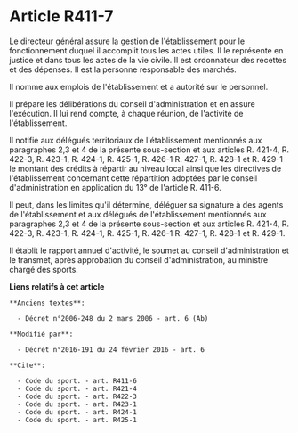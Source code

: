 # Article R411-7

Le directeur général assure la gestion de l'établissement pour le fonctionnement duquel il accomplit tous les actes utiles.
Il le représente en justice et dans tous les actes de la vie civile. Il est ordonnateur des recettes et des dépenses. Il est
la personne responsable des marchés. 

Il nomme aux emplois de l'établissement et a autorité sur le personnel. 

Il prépare les délibérations du conseil d'administration et en assure l'exécution. Il lui rend compte, à chaque réunion, de
l'activité de l'établissement. 

Il notifie aux délégués territoriaux de l'établissement mentionnés aux paragraphes 2,3 et 4 de la présente sous-section et
aux articles R. 421-4, R. 422-3, R. 423-1, R. 424-1, R. 425-1, R. 426-1     R. 427-1, R. 428-1 et R. 429-1 le montant des
crédits à répartir au niveau local ainsi que les directives de l'établissement concernant cette répartition adoptées par le
conseil d'administration en application du 13° de l'article R. 411-6. 

Il peut, dans les limites qu'il détermine, déléguer sa signature à des agents de l'établissement et aux délégués de
l'établissement mentionnés aux paragraphes 2,3 et 4 de la présente sous-section et aux articles R. 421-4, R. 422-3, R. 423-1,
R. 424-1, R. 425-1, R. 426-1     R. 427-1, R. 428-1 et R. 429-1. 

Il établit le rapport annuel d'activité, le soumet au conseil d'administration et le transmet, après approbation du conseil
d'administration, au ministre chargé des sports.

**Liens relatifs à cet article**

	**Anciens textes**:

	  - Décret n°2006-248 du 2 mars 2006 - art. 6 (Ab)

	**Modifié par**:

	  - Décret n°2016-191 du 24 février 2016 - art. 6

	**Cite**:

	  - Code du sport. - art. R411-6
	  - Code du sport. - art. R421-4
	  - Code du sport. - art. R422-3
	  - Code du sport. - art. R423-1
	  - Code du sport. - art. R424-1
	  - Code du sport. - art. R425-1
